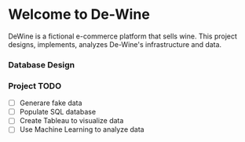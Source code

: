 # Welcome to De-Wine

DeWine is a fictional e-commerce platform that sells wine. This project designs, implements, analyzes 
De-Wine's infrastructure and data. 

### Database Design


### **Project TODO**
- [ ] Generare fake data
- [ ] Populate SQL database
- [ ] Create Tableau to visualize data
- [ ] Use Machine Learning to analyze data
